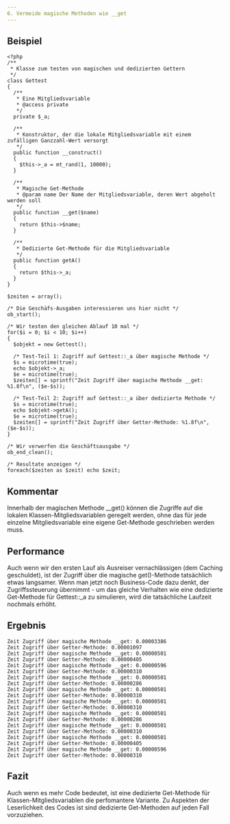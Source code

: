 ```yaml
---
6. Vermeide magische Methoden wie __get
---
```


Beispiel
--------

	<?php
	/**
	 * Klasse zum testen von magischen und dedizierten Gettern
     */
	class Gettest
	{
	  /**
	   * Eine Mitgliedsvariable
       * @access private
       */
	  private $_a;

	  /**
	   * Konstruktor, der die lokale Mitgliedsvariable mit einem zufälligen Ganzzahl-Wert versorgt
	   */
	  public function __construct()
	  {
		$this->_a = mt_rand(1, 10000);
	  }

	  /**
	   * Magische Get-Methode
	   * @param name Der Name der Mitgliedsvariable, deren Wert abgeholt werden soll
	   */
	  public function __get($name)
	  {
		return $this->$name;
	  }

	  /**
	   * Dedizierte Get-Methode für die Mitgliedsvariable
	   */
	  public function getA()
	  {
		return $this->_a;
	  }
	}
	
	$zeiten = array();
	
	/* Die Geschäfs-Ausgaben interessieren uns hier nicht */
	ob_start();

	/* Wir testen den gleichen Ablauf 10 mal */
	for($i = 0; $i < 10; $i++)
	{
	  $objekt = new Gettest();
	
	  /* Test-Teil 1: Zugriff auf Gettest::_a über magische Methode */
	  $s = microtime(true);
	  echo $objekt->_a;
	  $e = microtime(true);
	  $zeiten[] = sprintf("Zeit Zugriff über magische Methode __get: %1.8f\n", ($e-$s));
	
	  /* Test-Teil 2: Zugriff auf Gettest::_a über dedizierte Methode */
	  $s = microtime(true);
	  echo $objekt->getA();
	  $e = microtime(true);
	  $zeiten[] = sprintf("Zeit Zugriff über Getter-Methode: %1.8f\n", ($e-$s));
	}

	/* Wir verwerfen die Geschäftsausgabe */
	ob_end_clean();

	/* Resultate anzeigen */
	foreach($zeiten as $zeit) echo $zeit;

Kommentar
---------

Innerhalb der magischen Methode __get() können die Zugriffe auf die lokalen Klassen-Mitgliedsvariablen geregelt werden, ohne das für jede einzelne Mitgliedsvariable eine eigene Get-Methode geschrieben werden muss.

Performance
-----------

Auch wenn wir den ersten Lauf als Ausreiser vernachlässigen (dem Caching geschuldet), ist der Zugriff über die magische get()-Methode tatsächlich etwas langsamer. Wenn man jetzt noch Business-Code dazu denkt, der Zugriffssteuerung übernimmt - um das gleiche Verhalten wie eine dedizierte Get-Methode für Gettest::_a zu simulieren, wird die tatsächliche Laufzeit nochmals erhöht.

Ergebnis
--------
	Zeit Zugriff über magische Methode __get: 0.00003386
	Zeit Zugriff über Getter-Methode: 0.00001097
	Zeit Zugriff über magische Methode __get: 0.00000501
	Zeit Zugriff über Getter-Methode: 0.00000405
	Zeit Zugriff über magische Methode __get: 0.00000596
	Zeit Zugriff über Getter-Methode: 0.00000310
	Zeit Zugriff über magische Methode __get: 0.00000501
	Zeit Zugriff über Getter-Methode: 0.00000286
	Zeit Zugriff über magische Methode __get: 0.00000501
	Zeit Zugriff über Getter-Methode: 0.00000310
	Zeit Zugriff über magische Methode __get: 0.00000501
	Zeit Zugriff über Getter-Methode: 0.00000310
	Zeit Zugriff über magische Methode __get: 0.00000501
	Zeit Zugriff über Getter-Methode: 0.00000286
	Zeit Zugriff über magische Methode __get: 0.00000501
	Zeit Zugriff über Getter-Methode: 0.00000310
	Zeit Zugriff über magische Methode __get: 0.00000501
	Zeit Zugriff über Getter-Methode: 0.00000405
	Zeit Zugriff über magische Methode __get: 0.00000596
	Zeit Zugriff über Getter-Methode: 0.00000310


Fazit
-----
Auch wenn es mehr Code bedeutet, ist eine dedizierte Get-Methode für Klassen-Mitgliedsvariablen die perfomantere Variante. Zu Aspekten der Leserlichkeit des Codes ist sind dedizierte Get-Methoden auf jeden Fall vorzuziehen.